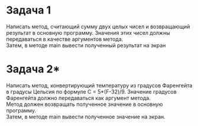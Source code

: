 # Задача 1  
Написать метод, считающий сумму двух целых чисел и возвращающий результат в
основную программу. Значения этих чисел должны передаваться в качестве аргументов
метода.   
Затем, в методе main  вывести полученный результат на экран  
  
# Задача 2*
Написать метод, конвертирующий температуру из градусов Фаренгейта 
в градусы Цельсия по формуле С = 5*(F-32)/9. 
Значение градусов Фаренгейта  должно передаваться как аргумент метода.    
Метод должен возвращать полученное значение в основную программу.  
Затем, в методе main  вывести полученное значение на экран.





